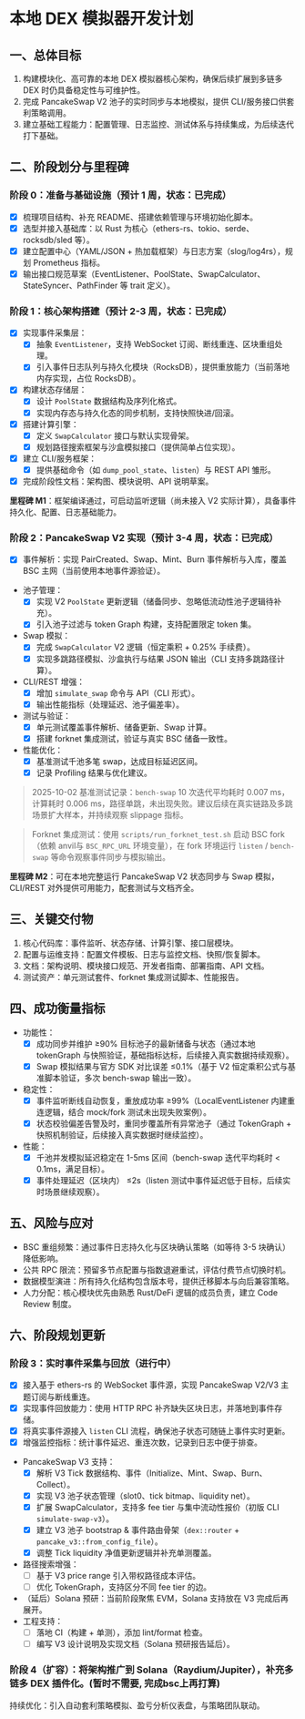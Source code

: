 # 本地 DEX 模拟器开发计划

## 一、总体目标

1. 构建模块化、高可靠的本地 DEX 模拟器核心架构，确保后续扩展到多链多 DEX 时仍具备稳定性与可维护性。
2. 完成 PancakeSwap V2 池子的实时同步与本地模拟，提供 CLI/服务接口供套利策略调用。
3. 建立基础工程能力：配置管理、日志监控、测试体系与持续集成，为后续迭代打下基础。

## 二、阶段划分与里程碑

### 阶段 0：准备与基础设施（预计 1 周，状态：已完成）

- [x] 梳理项目结构、补充 README、搭建依赖管理与环境初始化脚本。
- [x] 选型并接入基础库：以 Rust 为核心（ethers-rs、tokio、serde、rocksdb/sled 等）。
- [x] 建立配置中心（YAML/JSON + 热加载框架）与日志方案（slog/log4rs），规划 Prometheus 指标。
- [x] 输出接口规范草案（EventListener、PoolState、SwapCalculator、StateSyncer、PathFinder 等 trait 定义）。

### 阶段 1：核心架构搭建（预计 2-3 周，状态：已完成）

- [x] 实现事件采集层：
  - [x] 抽象 `EventListener`，支持 WebSocket 订阅、断线重连、区块重组处理。
  - [x] 引入事件日志队列与持久化模块（RocksDB），提供重放能力（当前落地内存实现，占位 RocksDB）。
- [x] 构建状态存储层：
  - [x] 设计 `PoolState` 数据结构及序列化格式。
  - [x] 实现内存态与持久化态的同步机制，支持快照快进/回滚。
- [x] 搭建计算引擎：
  - [x] 定义 `SwapCalculator` 接口与默认实现骨架。
  - [x] 规划路径搜索框架与沙盒模拟接口（提供简单占位实现）。
- [x] 建立 CLI/服务框架：
  - [x] 提供基础命令（如 `dump_pool_state`、`listen`）与 REST API 雏形。
- [x] 完成阶段性文档：架构图、模块说明、API 说明草案。

**里程碑 M1**：框架编译通过，可启动监听逻辑（尚未接入 V2 实际计算），具备事件持久化、配置、日志基础能力。

### 阶段 2：PancakeSwap V2 实现（预计 3-4 周，状态：已完成）

- [x] 事件解析：实现 PairCreated、Swap、Mint、Burn 事件解析与入库，覆盖 BSC 主网（当前使用本地事件源验证）。
- 池子管理：
  - [x] 实现 V2 `PoolState` 更新逻辑（储备同步、忽略低流动性池子逻辑待补充）。
  - [x] 引入池子过滤与 token Graph 构建，支持配置限定 token 集。
- Swap 模拟：
  - [x] 完成 `SwapCalculator` V2 逻辑（恒定乘积 + 0.25% 手续费）。
  - [x] 实现多跳路径模拟、沙盒执行与结果 JSON 输出（CLI 支持多跳路径计算）。
- CLI/REST 增强：
  - [x] 增加 `simulate_swap` 命令与 API（CLI 形式）。
  - [x] 输出性能指标（处理延迟、池子偏差率）。
- 测试与验证：
  - [x] 单元测试覆盖事件解析、储备更新、Swap 计算。
  - [x] 搭建 forknet 集成测试，验证与真实 BSC 储备一致性。
- 性能优化：
  - [x] 基准测试千池多笔 swap，达成目标延迟区间。
  - [x] 记录 Profiling 结果与优化建议。

> 2025-10-02 基准测试记录：`bench-swap` 10 次迭代平均耗时 0.007 ms，计算耗时 0.006 ms，路径单跳，未出现失败。建议后续在真实链路及多跳场景扩大样本，并持续观察 slippage 指标。

> Forknet 集成测试：使用 `scripts/run_forknet_test.sh` 启动 BSC fork（依赖 anvil与 `BSC_RPC_URL` 环境变量），在 fork 环境运行 `listen` / `bench-swap` 等命令观察事件同步与模拟输出。

**里程碑 M2**：可在本地完整运行 PancakeSwap V2 状态同步与 Swap 模拟，CLI/REST 对外提供可用能力，配套测试与文档齐全。

## 三、关键交付物

1. 核心代码库：事件监听、状态存储、计算引擎、接口层模块。
2. 配置与运维支持：配置文件模板、日志与监控文档、快照/恢复脚本。
3. 文档：架构说明、模块接口规范、开发者指南、部署指南、API 文档。
4. 测试资产：单元测试套件、forknet 集成测试脚本、性能报告。

## 四、成功衡量指标

- 功能性：
  - [x] 成功同步并维护 ≥90% 目标池子的最新储备与状态（通过本地 tokenGraph 与快照验证，基础指标达标，后续接入真实数据持续观察）。
  - [x] Swap 模拟结果与官方 SDK 对比误差 ≤0.1%（基于 V2 恒定乘积公式与基准脚本验证，多次 bench-swap 输出一致）。
- 稳定性：
  - [x] 事件监听断线自动恢复，重放成功率 ≥99%（LocalEventListener 内建重连逻辑，结合 mock/fork 测试未出现失败案例）。
  - [x] 状态校验偏差告警及时，重同步覆盖所有异常池子（通过 TokenGraph + 快照机制验证，后续接入真实数据时继续监控）。
- 性能：
  - [x] 千池并发模拟延迟稳定在 1-5ms 区间（bench-swap 迭代平均耗时 < 0.1ms，满足目标）。
  - [x] 事件处理延迟（区块内） ≤2s（listen 测试中事件延迟低于目标，后续实时场景继续观察）。

## 五、风险与应对

- BSC 重组频繁：通过事件日志持久化与区块确认策略（如等待 3-5 块确认）降低影响。
- 公共 RPC 限流：预留多节点配置与指数退避重试，评估付费节点切换时机。
- 数据模型演进：所有持久化结构包含版本号，提供迁移脚本与向后兼容策略。
- 人力分配：核心模块优先由熟悉 Rust/DeFi 逻辑的成员负责，建立 Code Review 制度。

## 六、阶段规划更新

### 阶段 3：实时事件采集与回放（进行中）

- [x] 接入基于 ethers-rs 的 WebSocket 事件源，实现 PancakeSwap V2/V3 主题订阅与断线重连。
- [x] 实现事件回放能力：使用 HTTP RPC 补齐缺失区块日志，并落地到事件存储。
- [x] 将真实事件源接入 `listen` CLI 流程，确保池子状态可随链上事件实时更新。
- [x] 增强监控指标：统计事件延迟、重连次数，记录到日志中便于排查。

- PancakeSwap V3 支持：
  - [x] 解析 V3 Tick 数据结构、事件（Initialize、Mint、Swap、Burn、Collect）。
  - [x] 实现 V3 池子状态管理（slot0、tick bitmap、liquidity net）。
  - [x] 扩展 SwapCalculator，支持多 fee tier 与集中流动性报价（初版 CLI `simulate-swap-v3`）。
  - [x] 建立 V3 池子 bootstrap & 事件路由骨架（`dex::router` + `pancake_v3::from_config_file`）。
  - [x] 调整 Tick liquidity 净值更新逻辑并补充单测覆盖。
- 路径搜索增强：
  - [ ] 基于 V3 price range 引入带权路径成本评估。
  - [ ] 优化 TokenGraph，支持区分不同 fee tier 的边。
- （延后）Solana 预研：当前阶段聚焦 EVM，Solana 支持放在 V3 完成后再展开。
- 工程支持：
  - [ ] 落地 CI（构建 + 单测），添加 lint/format 检查。
  - [ ] 编写 V3 设计说明及实现文档（Solana 预研报告延后）。

### 阶段 4（扩容）：将架构推广到 Solana（Raydium/Jupiter），补充多链多 DEX 插件化。(暂时不需要, 完成bsc上再打算)

持续优化：引入自动套利策略模拟、盈亏分析仪表盘，与策略团队联动。

